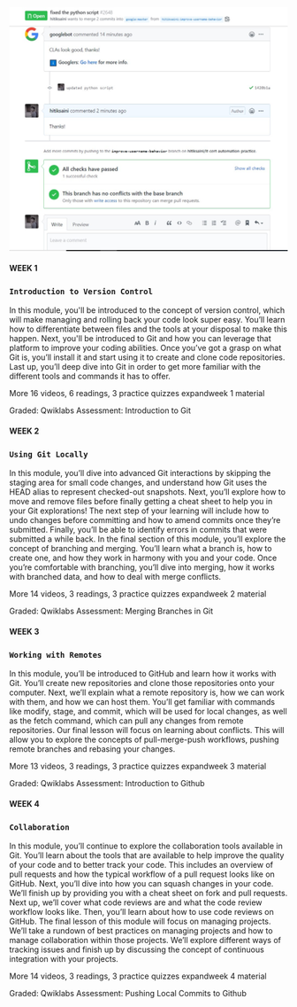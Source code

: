 <img src="https://raw.githubusercontent.com/hitiksaini/Google-IT-Automation/main/C3%20-%20Introduction%20to%20Git%20and%20GitHub/fixed.jpg">


#### WEEK 1
### `Introduction to Version Control`
In this module, you'll be introduced to the concept of version control, which will make managing and rolling back your code look super easy. You’ll learn how to differentiate between files and the tools at your disposal to make this happen. Next, you'll be introduced to Git and how you can leverage that platform to improve your coding abilities. Once you’ve got a grasp on what Git is, you’ll install it and start using it to create and clone code repositories. Last up, you’ll deep dive into Git in order to get more familiar with the different tools and commands it has to offer.

More
16 videos, 6 readings, 3 practice quizzes
expandweek 1 material

Graded: Qwiklabs Assessment: Introduction to Git
#### WEEK 2
### `Using Git Locally`
In this module, you’ll dive into advanced Git interactions by skipping the staging area for small code changes, and understand how Git uses the HEAD alias to represent checked-out snapshots. Next, you’ll explore how to move and remove files before finally getting a cheat sheet to help you in your Git explorations! The next step of your learning will include how to undo changes before committing and how to amend commits once they’re submitted. Finally, you’ll be able to identify errors in commits that were submitted a while back. In the final section of this module, you’ll explore the concept of branching and merging. You’ll learn what a branch is, how to create one, and how they work in harmony with you and your code. Once you’re comfortable with branching, you’ll dive into merging, how it works with branched data, and how to deal with merge conflicts.

More
14 videos, 3 readings, 3 practice quizzes
expandweek 2 material

Graded: Qwiklabs Assessment: Merging Branches in Git
#### WEEK 3
### `Working with Remotes`
In this module, you’ll be introduced to GitHub and learn how it works with Git. You’ll create new repositories and clone those repositories onto your computer. Next, we’ll explain what a remote repository is, how we can work with them, and how we can host them. You’ll get familiar with commands like modify, stage, and commit, which will be used for local changes, as well as the fetch command, which can pull any changes from remote repositories. Our final lesson will focus on learning about conflicts. This will allow you to explore the concepts of pull-merge-push workflows, pushing remote branches and rebasing your changes.

More
13 videos, 3 readings, 3 practice quizzes
expandweek 3 material

Graded: Qwiklabs Assessment: Introduction to Github
#### WEEK 4
### `Collaboration`
In this module, you’ll continue to explore the collaboration tools available in Git. You’ll learn about the tools that are available to help improve the quality of your code and to better track your code. This includes an overview of pull requests and how the typical workflow of a pull request looks like on GitHub. Next, you’ll dive into how you can squash changes in your code. We’ll finish up by providing you with a cheat sheet on fork and pull requests. Next up, we’ll cover what code reviews are and what the code review workflow looks like. Then, you’ll learn about how to use code reviews on GitHub. The final lesson of this module will focus on managing projects. We’ll take a rundown of best practices on managing projects and how to manage collaboration within those projects. We’ll explore different ways of tracking issues and finish up by discussing the concept of continuous integration with your projects.

More
14 videos, 3 readings, 3 practice quizzes
expandweek 4 material

Graded: Qwiklabs Assessment: Pushing Local Commits to Github
